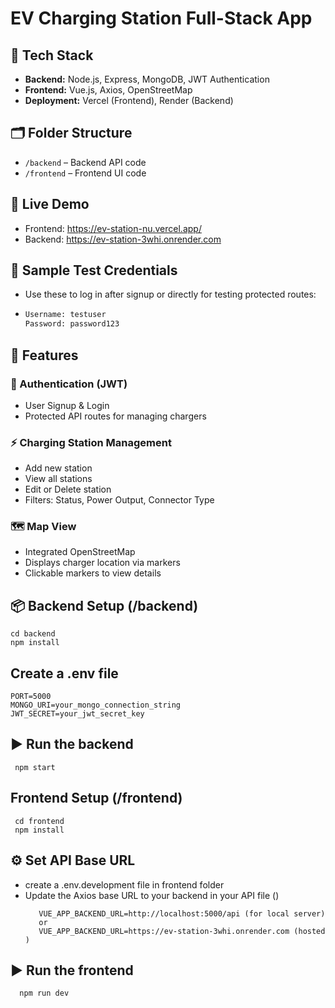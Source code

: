 # EV Charging Station Full-Stack App

## 🔧 Tech Stack
- **Backend:** Node.js, Express, MongoDB, JWT Authentication
- **Frontend:** Vue.js, Axios, OpenStreetMap
- **Deployment:** Vercel (Frontend), Render (Backend)

## 🗂 Folder Structure
- `/backend` – Backend API code
- `/frontend` – Frontend UI code

## 🚀 Live Demo
- Frontend: https://ev-station-nu.vercel.app/
- Backend: https://ev-station-3whi.onrender.com

## 🔐 Sample Test Credentials

- Use these to log in after signup or directly for testing protected routes:

- ```bash
  Username: testuser
  Password: password123


## 📝 Features
### 👤 Authentication (JWT)

- User Signup & Login
- Protected API routes for managing chargers

### ⚡ Charging Station Management

- Add new station
- View all stations
- Edit or Delete station
- Filters: Status, Power Output, Connector Type

### 🗺️ Map View
- Integrated OpenStreetMap
- Displays charger location via markers
- Clickable markers to view details


## 📦 Backend Setup (/backend)
    cd backend
    npm install
## Create a .env file
    PORT=5000
    MONGO_URI=your_mongo_connection_string
    JWT_SECRET=your_jwt_secret_key
 ## ▶️ Run the backend
     npm start


  ## Frontend Setup (/frontend)
     cd frontend
     npm install

  ## ⚙️ Set API Base URL
  - create a .env.development file in frontend folder
  - Update the Axios base URL to your backend in your API file ()
    ```env   
       VUE_APP_BACKEND_URL=http://localhost:5000/api (for local server)
       or
       VUE_APP_BACKEND_URL=https://ev-station-3whi.onrender.com (hosted )

  ## ▶️ Run the frontend
      npm run dev

    




